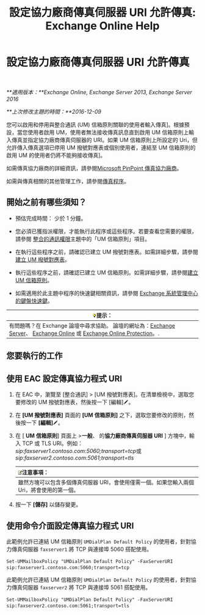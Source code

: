 ﻿---
title: '設定協力廠商傳真伺服器 URI 允許傳真: Exchange Online Help'
TOCTitle: 設定協力廠商傳真伺服器 URI 允許傳真
ms:assetid: 77a9013b-d76b-4af2-8b2c-cef435cf67af
ms:mtpsurl: https://technet.microsoft.com/zh-tw/library/JJ650873(v=EXCHG.150)
ms:contentKeyID: 52062342
ms.date: 05/23/2018
mtps_version: v=EXCHG.150
ms.translationtype: MT
---

# 設定協力廠商傳真伺服器 URI 允許傳真

 

_**適用版本：**Exchange Online, Exchange Server 2013, Exchange Server 2016_

_**上次修改主題的時間：**2016-12-09_

您可以啟用和停用與整合通訊 (UM) 信箱原則關聯的使用者輸入傳真\]。根據預設，當您使用者啟用 UM，使用者無法接收傳真訊息直到啟用 UM 信箱原則上輸入傳真並指定協力廠商傳真伺服器的 URI。如果 UM 信箱原則上所設定的 Uri，但允許傳入傳真選項已停用 UM 撥號對應表或個別使用者，連結至 UM 信箱原則的啟用 UM 的使用者仍將不能夠接收傳真\]。

如需傳真協力廠商的詳細資訊，請參閱[Microsoft PinPoint 傳真協力廠商](https://go.microsoft.com/fwlink/?linkid=190238)。

如需與傳真相關的其他管理工作，請參閱[傳真程序](faxing-procedures-exchange-2013-help.md)。

## 開始之前有哪些須知？

  - 預估完成時間： 少於 1 分鐘。

  - 您必須已獲指派權限，才能執行此程序或這些程序。若要查看您需要的權限，請參閱 [整合的通訊權限](unified-messaging-permissions-exchange-2013-help.md)主題中的「UM 信箱原則」項目。

  - 在執行這些程序之前，請確認已建立 UM 撥號對應表。如需詳細步驟，請參閱[建立 UM 撥號對應表](create-a-um-dial-plan-exchange-2013-help.md)。

  - 執行這些程序之前，請確認已建立 UM 信箱原則。如需詳細步驟，請參閱[建立 UM 信箱原則](create-a-um-mailbox-policy-exchange-2013-help.md)。

  - 如需適用於此主題中程序的快速鍵相關資訊，請參閱 [Exchange 系統管理中心的鍵盤快速鍵](keyboard-shortcuts-in-the-exchange-admin-center-exchange-online-protection-help.md)。

<table>
<thead>
<tr class="header">
<th><img src="images/Bb124558.tip(EXCHG.150).gif" title="提示" alt="提示" />提示：</th>
</tr>
</thead>
<tbody>
<tr class="odd">
<td>有問題嗎？在 Exchange 論壇中尋求協助。 論壇的網址為：<a href="https://go.microsoft.com/fwlink/p/?linkid=60612">Exchange Server</a>、 <a href="https://go.microsoft.com/fwlink/p/?linkid=267542">Exchange Online</a> 或 <a href="https://go.microsoft.com/fwlink/p/?linkid=285351">Exchange Online Protection</a>。.</td>
</tr>
</tbody>
</table>


## 您要執行的工作

## 使用 EAC 設定傳真協力程式 URI

1.  在 EAC 中，瀏覽至 \[整合通訊\] \> \[UM 撥號對應表\]。在清單檢視中，選取您要修改的 UM 撥號對應表，然後按一下 \[編輯\]![編輯圖示](images/JJ218640.6f53ccb2-1f13-4c02-bea0-30690e6ea71d(EXCHG.150).gif "編輯圖示")。

2.  在 **\[UM 撥號對應表\]** 頁面的 **\[UM 信箱原則\]** 之下，選取您要修改的原則，然後按一下 **\[編輯\]**![編輯圖示](images/JJ218640.6f53ccb2-1f13-4c02-bea0-30690e6ea71d(EXCHG.150).gif "編輯圖示")。

3.  在 \[ **UM 信箱原則**\] 頁面上 \>**一般**、 的**協力廠商傳真伺服器 URI** \] 方塊中，輸入 TCP 或 TLS URI。例如： *sip:faxserver1.contoso.com:5060;transport=tcp*或*sip:faxserver2.contoso.com:5061;transport=tls*
    
    <table>
    <thead>
    <tr class="header">
    <th><img src="images/Bb124558.note(EXCHG.150).gif" title="注意事項" alt="注意事項" />注意事項：</th>
    </tr>
    </thead>
    <tbody>
    <tr class="odd">
    <td>雖然方塊可以包含多個傳真伺服器 URI，會使用僅需一個。如果您輸入兩個 Uri，將會使用的第一個。</td>
    </tr>
    </tbody>
    </table>


4.  按一下 **\[儲存\]** 以儲存變更。

## 使用命令介面設定傳真協力程式 URI

此範例允許已連結 UM 信箱原則 `UMDialPlan Default Policy` 的使用者，針對協力傳真伺服器 `faxserver1` 將 TCP 與連接埠 5060 搭配使用。

    Set-UMMailboxPolicy "UMDialPlan Default Policy" -FaxServerURI sip:faxserver1.contoso.com:5060;transport=tcp

此範例允許已連結 UM 信箱原則 `UMDialPlan Default Policy` 的使用者，針對協力傳真伺服器 `faxserver2` 將 TCP 與連接埠 5061 搭配使用。

    Set-UMMailboxPolicy "UMDialPlan Default Policy" -FaxServerURI sip:faxserver2.contoso.com:5061;transport=tls

